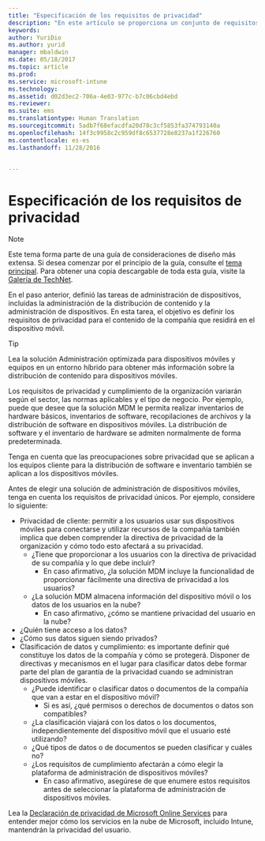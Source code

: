 ```yaml
---
title: "Especificación de los requisitos de privacidad"
description: "En este artículo se proporciona un conjunto de requisitos de privacidad comunes que debe usarse en un escenario de administración de dispositivos móviles."
keywords: 
author: YuriDio
ms.author: yurid
manager: mbaldwin
ms.date: 05/18/2017
ms.topic: article
ms.prod: 
ms.service: microsoft-intune
ms.technology: 
ms.assetid: d02d3ec2-706a-4e03-977c-b7c06cbd4ebd
ms.reviewer: 
ms.suite: ems
ms.translationtype: Human Translation
ms.sourcegitcommit: 5adb7f68efacdfa20d78c3cf5853fa374793140a
ms.openlocfilehash: 14f3c9958c2c959df8c6537728e8237a1f226760
ms.contentlocale: es-es
ms.lasthandoff: 11/28/2016


---
```


# <a name="specify-your-privacy-requirements"></a>Especificación de los requisitos de privacidad

>[!NOTE]
>Este tema forma parte de una guía de consideraciones de diseño más extensa. Si desea comenzar por el principio de la guía, consulte el [tema principal](mdm-design-considerations-guide.md). Para obtener una copia descargable de toda esta guía, visite la [Galería de TechNet](https://gallery.technet.microsoft.com/Mobile-Device-Management-7d401582).


En el paso anterior, definió las tareas de administración de dispositivos, incluidas la administración de la distribución de contenido y la administración de dispositivos. En esta tarea, el objetivo es definir los requisitos de privacidad para el contenido de la compañía que residirá en el dispositivo móvil.

>[!TIP]
> Lea la solución Administración optimizada para dispositivos móviles y equipos en un entorno híbrido para obtener más información sobre la distribución de contenido para dispositivos móviles.

Los requisitos de privacidad y cumplimiento de la organización variarán según el sector, las normas aplicables y el tipo de negocio. Por ejemplo, puede que desee que la solución MDM le permita realizar inventarios de hardware básicos, inventarios de software, recopilaciones de archivos y la distribución de software en dispositivos móviles. La distribución de software y el inventario de hardware se admiten normalmente de forma predeterminada.

Tenga en cuenta que las preocupaciones sobre privacidad que se aplican a los equipos cliente para la distribución de software e inventario también se aplican a los dispositivos móviles.

Antes de elegir una solución de administración de dispositivos móviles, tenga en cuenta los requisitos de privacidad únicos. Por ejemplo, considere lo siguiente:

- Privacidad de cliente: permitir a los usuarios usar sus dispositivos móviles para conectarse y utilizar recursos de la compañía también implica que deben comprender la directiva de privacidad de la organización y cómo todo esto afectará a su privacidad.
    - ¿Tiene que proporcionar a los usuarios con la directiva de privacidad de su compañía y lo que debe incluir?
        - En caso afirmativo, ¿la solución MDM incluye la funcionalidad de proporcionar fácilmente una directiva de privacidad a los usuarios?
    - ¿La solución MDM almacena información del dispositivo móvil o los datos de los usuarios en la nube?
        - En caso afirmativo, ¿cómo se mantiene privacidad del usuario en la nube?
- ¿Quién tiene acceso a los datos?
- ¿Cómo sus datos siguen siendo privados?
- Clasificación de datos y cumplimiento: es importante definir qué constituye los datos de la compañía y cómo se protegerá. Disponer de directivas y mecanismos en el lugar para clasificar datos debe formar parte del plan de garantía de la privacidad cuando se administran dispositivos móviles.
    - ¿Puede identificar o clasificar datos o documentos de la compañía que van a estar en el dispositivo móvil?
        - Si es así, ¿qué permisos o derechos de documentos o datos son compatibles?
    - ¿La clasificación viajará con los datos o los documentos, independientemente del dispositivo móvil que el usuario esté utilizando?
    - ¿Qué tipos de datos o de documentos se pueden clasificar y cuáles no?
    - ¿Los requisitos de cumplimiento afectarán a cómo elegir la plataforma de administración de dispositivos móviles?
        - En caso afirmativo, asegúrese de que enumere estos requisitos antes de seleccionar la plataforma de administración de dispositivos móviles.

Lea la [Declaración de privacidad de Microsoft Online Services](http://www.microsoft.com/server-cloud/products/intune-trust-center/privacy.aspx) para entender mejor cómo los servicios en la nube de Microsoft, incluido Intune, mantendrán la privacidad del usuario.

